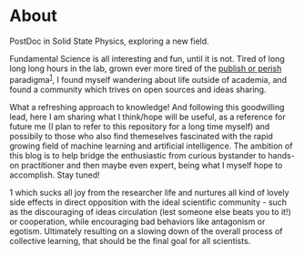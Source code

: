 # About

PostDoc in Solid State Physics, exploring a new field. 

Fundamental Science is all interesting and fun, until it is not. Tired of long long long hours in the lab, grown ever more tired of the [publish or perish](https://royalsocietypublishing.org/doi/full/10.1098/rsos.171511) paradigma<sup>[1](#myfootnote1)</sup>, I found myself wandering about life outside of academia, and found a community which trives on open sources and ideas sharing.

What a refreshing approach to knowledge! And following this goodwilling lead, here I am sharing what I think/hope will be useful, as a reference for future me (I plan to refer to this repository for a long time myself) and possibily to those who also find themeselves fascinated with the rapid growing field of machine learning and artificial intelligence. 
The ambition of this blog is to help bridge the enthusiastic from curious bystander to hands-on practitioner and then maybe even expert, being what I myself hope to accomplish. Stay tuned!





<a name="myfootnote1">1</a>  which sucks all joy from the researcher life and nurtures all kind of lovely side effects in direct opposition with the ideal scientific community - such as the discouraging of ideas circulation (lest someone else beats you to it!) or cooperation, while encouraging bad behaviors like antagonism or egotism. Ultimately resulting on a slowing down of the overall process of collective learning, that should be the final goal for all scientists.</span>
